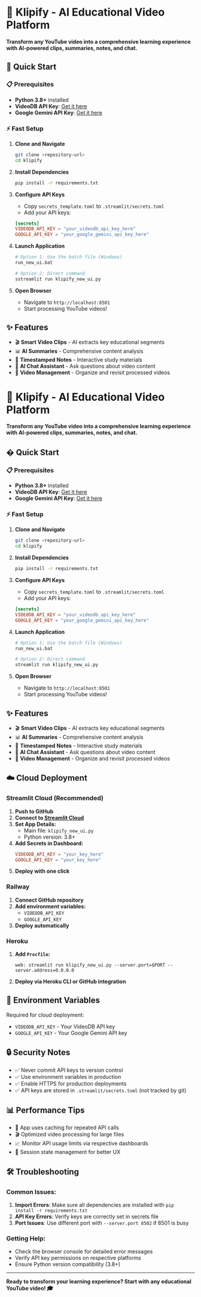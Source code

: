 # 🚀 Klipify - AI Educational Video Platform

**Transform any YouTube video into a comprehensive learning experience with AI-powered clips, summaries, notes, and chat.**

## 🎯 Quick Start

### 📋 Prerequisites

- **Python 3.8+** installed
- **VideoDB API Key**: [Get it here](https://console.videodb.io/)
- **Google Gemini API Key**: [Get it here](https://aistudio.google.com/app/apikey)

### ⚡ Fast Setup

1. **Clone and Navigate**
   ```bash
   git clone <repository-url>
   cd klipify
   ```

2. **Install Dependencies**
   ```bash
   pip install -r requirements.txt
   ```

3. **Configure API Keys**
   - Copy `secrets_template.toml` to `.streamlit/secrets.toml`
   - Add your API keys:
   ```toml
   [secrets]
   VIDEODB_API_KEY = "your_videodb_api_key_here"
   GOOGLE_API_KEY = "your_google_gemini_api_key_here"
   ```

4. **Launch Application**
   ```bash
   # Option 1: Use the batch file (Windows)
   run_new_ui.bat
   
   # Option 2: Direct command
   sstreamlit run klipify_new_ui.py
   ```

5. **Open Browser**
   - Navigate to `http://localhost:8501`
   - Start processing YouTube videos!

## ✨ Features

- 🎬 **Smart Video Clips** - AI extracts key educational segments
- 📊 **AI Summaries** - Comprehensive content analysis  
- 📝 **Timestamped Notes** - Interactive study materials
- 💬 **AI Chat Assistant** - Ask questions about video content
- 📁 **Video Management** - Organize and revisit processed videos

# 🚀 Klipify - AI Educational Video Platform

**Transform any YouTube video into a comprehensive learning experience with AI-powered clips, summaries, notes, and chat.**

## � Quick Start

### 📋 Prerequisites

- **Python 3.8+** installed
- **VideoDB API Key**: [Get it here](https://console.videodb.io/)
- **Google Gemini API Key**: [Get it here](https://aistudio.google.com/app/apikey)

### ⚡ Fast Setup

1. **Clone and Navigate**
   ```bash
   git clone <repository-url>
   cd klipify
   ```

2. **Install Dependencies**
   ```bash
   pip install -r requirements.txt
   ```

3. **Configure API Keys**
   - Copy `secrets_template.toml` to `.streamlit/secrets.toml`
   - Add your API keys:
   ```toml
   [secrets]
   VIDEODB_API_KEY = "your_videodb_api_key_here"
   GOOGLE_API_KEY = "your_google_gemini_api_key_here"
   ```

4. **Launch Application**
   ```bash
   # Option 1: Use the batch file (Windows)
   run_new_ui.bat
   
   # Option 2: Direct command
   streamlit run klipify_new_ui.py
   ```

5. **Open Browser**
   - Navigate to `http://localhost:8501`
   - Start processing YouTube videos!

## ✨ Features

- 🎬 **Smart Video Clips** - AI extracts key educational segments
- 📊 **AI Summaries** - Comprehensive content analysis  
- 📝 **Timestamped Notes** - Interactive study materials
- 💬 **AI Chat Assistant** - Ask questions about video content
- 📁 **Video Management** - Organize and revisit processed videos

## ☁️ Cloud Deployment

### Streamlit Cloud (Recommended)
1. **Push to GitHub**
2. **Connect to [Streamlit Cloud](https://streamlit.io/cloud)**
3. **Set App Details:**
   - Main file: `klipify_new_ui.py`
   - Python version: 3.8+
4. **Add Secrets in Dashboard:**
   ```toml
   VIDEODB_API_KEY = "your_key_here"
   GOOGLE_API_KEY = "your_key_here"
   ```
5. **Deploy with one click**

### Railway
1. **Connect GitHub repository**
2. **Add environment variables:**
   - `VIDEODB_API_KEY`
   - `GOOGLE_API_KEY`
3. **Deploy automatically**

### Heroku
1. **Add `Procfile`:**
   ```
   web: streamlit run klipify_new_ui.py --server.port=$PORT --server.address=0.0.0.0
   ```
2. **Deploy via Heroku CLI or GitHub integration**

## 🔧 Environment Variables

Required for cloud deployment:
- `VIDEODB_API_KEY` - Your VideoDB API key
- `GOOGLE_API_KEY` - Your Google Gemini API key

## 🔒 Security Notes

- ✅ Never commit API keys to version control
- ✅ Use environment variables in production
- ✅ Enable HTTPS for production deployments
- ✅ API keys are stored in `.streamlit/secrets.toml` (not tracked by git)

## 📊 Performance Tips

- 🚀 App uses caching for repeated API calls
- 🎬 Optimized video processing for large files
- 📈 Monitor API usage limits via respective dashboards
- 💾 Session state management for better UX

## 🛠️ Troubleshooting

### Common Issues:
1. **Import Errors**: Make sure all dependencies are installed with `pip install -r requirements.txt`
2. **API Key Errors**: Verify keys are correctly set in secrets file
3. **Port Issues**: Use different port with `--server.port 8502` if 8501 is busy

### Getting Help:
- Check the browser console for detailed error messages
- Verify API key permissions on respective platforms
- Ensure Python version compatibility (3.8+)

---

**Ready to transform your learning experience? Start with any educational YouTube video! 🎓**
